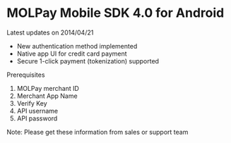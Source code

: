 MOLPay Mobile SDK 4.0 for Android
=================================


Latest updates on 2014/04/21

- New authentication method implemented
- Native app UI for credit card payment
- Secure 1-click payment (tokenization) supported


Prerequisites

1) MOLPay merchant ID
2) Merchant App Name
3) Verify Key
4) API username
5) API password

Note: Please get these information from sales or support team
